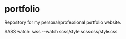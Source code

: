 # portfolio
Repository for my personal/professional portfolio website.

SASS watch: sass --watch scss/style.scss:css/style.css